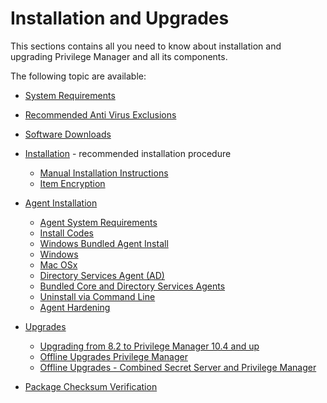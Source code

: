 [title]: # (Installation and Upgrades)
[tags]: # (setup)
[priority]: # (1500)
# Installation and Upgrades

This sections contains all you need to know about installation and upgrading Privilege Manager and all its components.

The following topic are available:

* [System Requirements](sysreq.md)
* [Recommended Anti Virus Exclusions](antivirus-exclusions.md)
* [Software Downloads](sw-downloads.md)
* [Installation](installation/index.md) - recommended installation procedure
  * [Manual Installation Instructions](installation/installation-adv.md)
  * [Item Encryption](installation/item-encryption.md)
* [Agent Installation](agents/index.md)
  * [Agent System Requirements](agents/agent-sysreq.md)
  * [Install Codes](agents/installcode.md)
  * [Windows Bundled Agent Install](agents/agent-inst-win-bundle.md)
  * [Windows](agents/agent-inst-win.md)
  * [Mac OSx](agents/agent-inst-mac.md)
  * [Directory Services Agent (AD)](agents/agent-inst-win-dsa.md)
  * [Bundled Core and Directory Services Agents](agents/agent-inst-win-dsa-bundle.md)
  * [Uninstall via Command Line](agents/agent-uninstall-cmd.md)
  * [Agent Hardening](../agents/win/agent-hardening.md)

* [Upgrades](upgrades/index.md)
  * [Upgrading from 8.2 to Privilege Manager 10.4 and up](upgrades/upgrades-version-8.md)
  * [Offline Upgrades Privilege Manager](upgrades/offline-upgrade.md)
  * [Offline Upgrades - Combined Secret Server and Privilege Manager](upgrades/offline-upgrades-combined.md)

* [Package Checksum Verification](package-verify.md)

